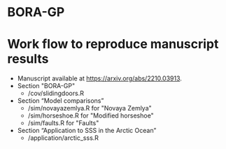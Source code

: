 BORA-GP
================

# Work flow to reproduce manuscript results

-   Manuscript available at https://arxiv.org/abs/2210.03913.
-   Section "BORA-GP"
    -   /cov/slidingdoors.R 
-   Section “Model comparisons”
    -   /sim/novayazemlya.R for "Novaya Zemlya"
    -   /sim/horseshoe.R for "Modified horseshoe"
    -   /sim/faults.R for "Faults"
-   Section “Application to SSS in the Arctic Ocean”
    -   /application/arctic_sss.R

